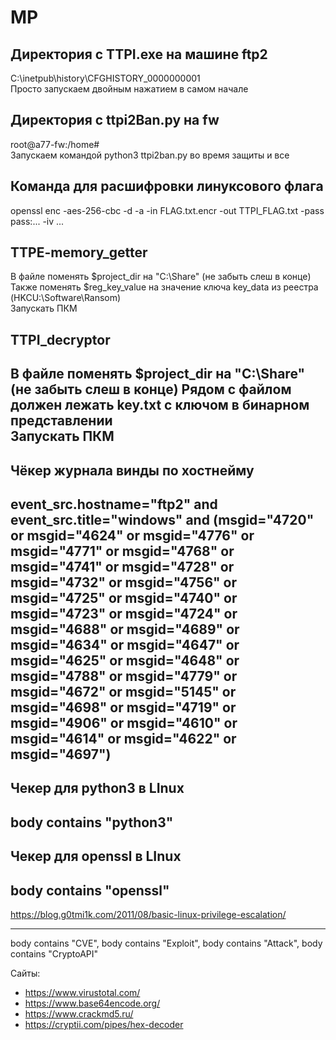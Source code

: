 # MP
## Директория с TTPI.exe на машине ftp2
C:\inetpub\history\CFGHISTORY_0000000001  
Просто запускаем двойным нажатием в самом начале

## Директория с ttpi2Ban.py на fw
root@a77-fw:/home#  
Запускаем командой python3 ttpi2ban.py во время защиты и все

## Команда для расшифровки линуксового флага
openssl enc -aes-256-cbc -d -a -in FLAG.txt.encr -out TTPI_FLAG.txt -pass pass:... -iv ... 

## TTPE-memory_getter  
В файле поменять $project_dir на "C:\Share\" (не забыть слеш в конце)  
Также поменять $reg_key_value на значение ключа key_data из реестра (HKCU:\Software\Ransom)  
Запускать ПКМ

## TTPI_decryptor  
В файле поменять $project_dir на "C:\Share\" (не забыть слеш в конце)
Рядом с файлом должен лежать key.txt с ключом в бинарном представлении  
Запускать ПКМ
---

## Чёкер журнала винды по хостнейму

event_src.hostname="ftp2" and event_src.title="windows" and (msgid="4720" or msgid="4624" or msgid="4776" or msgid="4771" or msgid="4768" or msgid="4741" or msgid="4728" or msgid="4732" or msgid="4756" or msgid="4725" or msgid="4740" or msgid="4723" or msgid="4724" or msgid="4688" or msgid="4689" or msgid="4634" or msgid="4647" or msgid="4625" or msgid="4648" or msgid="4788" or msgid="4779" or msgid="4672" or msgid="5145" or msgid="4698" or msgid="4719" or msgid="4906" or msgid="4610" or msgid="4614" or msgid="4622" or msgid="4697")
---

## Чекер для python3 в LInux

body contains "python3"
---

## Чекер для openssl в LInux

body contains "openssl"
---

https://blog.g0tmi1k.com/2011/08/basic-linux-privilege-escalation/

---

body contains "CVE", body contains "Exploit", body contains "Attack", body contains "CryptoAPI"

Сайты:
- https://www.virustotal.com/
- https://www.base64encode.org/
- https://www.crackmd5.ru/
- https://cryptii.com/pipes/hex-decoder
